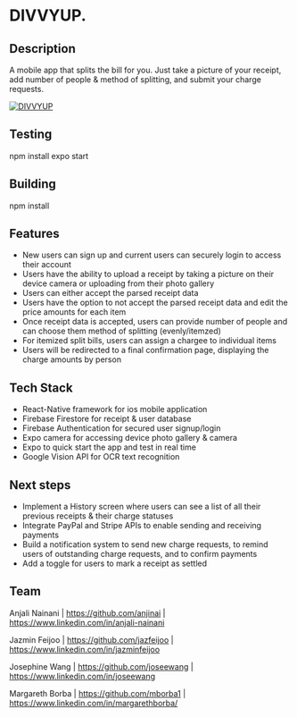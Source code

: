 # DIVVYUP.

## Description

A mobile app that splits the bill for you. Just take a picture of your receipt, add number of people & method of splitting, and submit your charge requests. 

[![DIVVYUP](https://img.youtube.com/vi/ELzlQQO5194/hqdefault.jpg)](https://www.youtube.com/watch?v=ELzlQQO5194 "DIVVYUP")

## Testing 

npm install
expo start

## Building 

npm install 

## Features
  * New users can sign up and current users can securely login to access their account  
  * Users have the ability to upload a receipt by taking  a picture on their device camera or uploading from their photo gallery 
  * Users can either accept the parsed receipt data 
  * Users have the option to not accept the parsed receipt data and edit the price amounts for each item 
  * Once receipt data is accepted, users can provide number of people and can choose them method of splitting (evenly/itemzed)
  * For itemized split bills, users can assign a chargee to individual items
  * Users will be redirected to a final confirmation page, displaying the charge amounts by person

## Tech Stack  

  * React-Native framework for ios mobile application
  * Firebase Firestore for receipt & user database
  * Firebase Authentication for secured user signup/login   
  * Expo camera for accessing device photo gallery & camera
  * Expo to quick start the app and test in real time
  * Google Vision API for OCR text recognition

## Next steps  
* Implement a History screen where users can see a list of all their previous receipts & their charge statuses  
* Integrate PayPal and Stripe APIs to enable sending and receiving payments
* Build a notification system to send new charge requests, to remind users of outstanding charge requests, and to confirm payments   
* Add a toggle for users to mark a receipt as settled  

## Team 

Anjali Nainani | https://github.com/anjinai | https://www.linkedin.com/in/anjali-nainani

Jazmin Feijoo | https://github.com/jazfeijoo | https://www.linkedin.com/in/jazminfeijoo

Josephine Wang | https://github.com/joseewang | https://www.linkedin.com/in/joseewang

Margareth Borba | https://github.com/mborba1 | https://www.linkedin.com/in/margarethborba/
